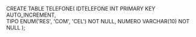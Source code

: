 CREATE TABLE TELEFONE(
	IDTELEFONE INT PRIMARY KEY AUTO_INCREMENT,	
	TIPO ENUM('RES', 'COM', 'CEL') NOT NULL,
	NUMERO VARCHAR(10) NOT NULL
);